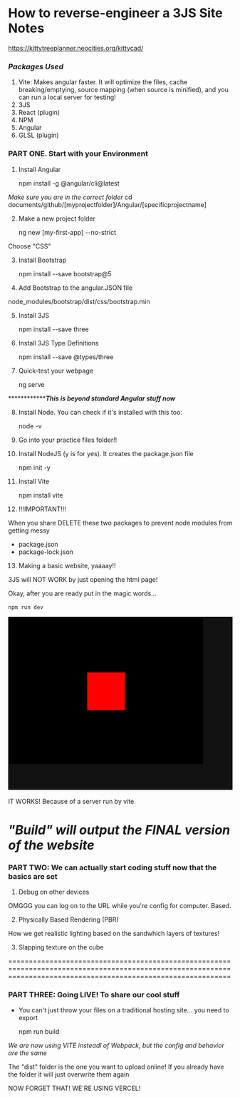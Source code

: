 # How to reverse-engineer a 3JS Site Notes

<https://kittytreeplanner.neocities.org/kittycad/>

### *Packages Used*
1. Vite: Makes angular faster. It will optimize the files, cache breaking/emptying, source mapping (when source is minified), and you can run a local server for testing!
2. 3JS
3. React (plugin)
4. NPM
5. Angular
6. GLSL (plugin)

### PART ONE. Start with your Environment

1. Install Angular

    npm install -g @angular/cli@latest

*Make sure you are in the correct folder*
cd documents/github/[myprojectfolder]/Angular/[specificprojectname]

2. Make a new project folder

    ng new [my-first-app] --no-strict

Choose "CSS"

3. Install Bootstrap

    npm install --save bootstrap@5

4. Add Bootstrap to the angular.JSON file

node_modules/bootstrap/dist/css/bootstrap.min

5. Install 3JS

    npm install --save three

6. Install 3JS Type Definitions

    npm install --save @types/three

7. Quick-test your webpage

    ng serve

***************This is beyond standard Angular stuff now***

8. Install Node. You can check if it's installed with this too:

    node -v

9. Go into your practice files folder!!

10. Install NodeJS (y is for yes). It creates the package.json file

    npm init -y

11. Install Vite

    npm install vite

12. !!!IMPORTANT!!!

When you share DELETE these two packages to prevent node modules from getting messy

- package.json
- package-lock.json

13. Making a basic website, yaaaay!!

3JS will NOT WORK by just opening the html page!

Okay, after you are ready put in the magic words...

    npm run dev

![Alt text](image-1.png)

IT WORKS! Because of a server run by vite.

*"Build" will output the FINAL version of the website*
==================================================================================================================================================================
### PART TWO: We can actually start coding stuff now that the basics are set

1. Debug on other devices

OMGGG you can log on to the URL while you're config for computer. Based.

2. Physically Based Rendering (PBR)

How we get realistic lighting based on the sandwhich layers of textures!

3. Slapping texture on the cube


==================================================================================================================================================================
### PART THREE: Going LIVE! To share our cool stuff

- You can't just throw your files on a traditional hosting site... you need to export

    npm run build

*We are now using VITE insteadl of Webpack, but the config and behavior are the same*

The "dist" folder is the one you want to upload online! If you already have the folder it will just overwrite them again

NOW FORGET THAT! WE'RE USING VERCEL!

